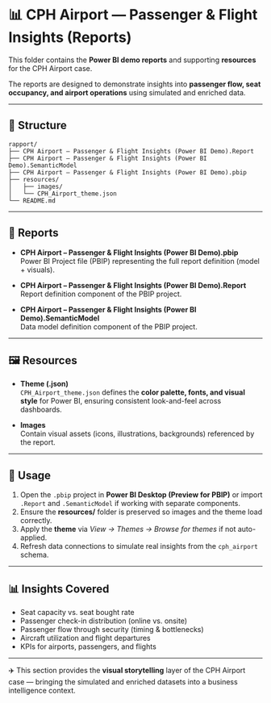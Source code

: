 # 📊 CPH Airport — Passenger & Flight Insights (Reports)

This folder contains the **Power BI demo reports** and supporting **resources** for the CPH Airport case.

The reports are designed to demonstrate insights into **passenger flow, seat occupancy, and airport operations** using simulated and enriched data.

---

## 📂 Structure

```text
rapport/
├── CPH Airport – Passenger & Flight Insights (Power BI Demo).Report
├── CPH Airport – Passenger & Flight Insights (Power BI Demo).SemanticModel
├── CPH Airport – Passenger & Flight Insights (Power BI Demo).pbip
├── resources/
│   ├── images/
│   └── CPH_Airport_theme.json
└── README.md
```

---

## 🎨 Reports

- **CPH Airport – Passenger & Flight Insights (Power BI Demo).pbip**  
  Power BI Project file (PBIP) representing the full report definition (model + visuals).

- **CPH Airport – Passenger & Flight Insights (Power BI Demo).Report**  
  Report definition component of the PBIP project.

- **CPH Airport – Passenger & Flight Insights (Power BI Demo).SemanticModel**  
  Data model definition component of the PBIP project.

---

## 🖼️ Resources

- **Theme (.json)**  
  `CPH_Airport_theme.json` defines the **color palette, fonts, and visual style** for Power BI, ensuring consistent look-and-feel across dashboards.

- **Images**  
  Contain visual assets (icons, illustrations, backgrounds) referenced by the report.

---

## 🚀 Usage

1. Open the `.pbip` project in **Power BI Desktop (Preview for PBIP)** or import `.Report` and `.SemanticModel` if working with separate components.  
2. Ensure the **resources/** folder is preserved so images and the theme load correctly.  
3. Apply the **theme** via *View → Themes → Browse for themes* if not auto-applied.  
4. Refresh data connections to simulate real insights from the `cph_airport` schema.

---

## 📊 Insights Covered

- Seat capacity vs. seat bought rate  
- Passenger check-in distribution (online vs. onsite)  
- Passenger flow through security (timing & bottlenecks)  
- Aircraft utilization and flight departures  
- KPIs for airports, passengers, and flights  

---

✈️ This section provides the **visual storytelling** layer of the CPH Airport case — bringing the simulated and enriched datasets into a business intelligence context.

